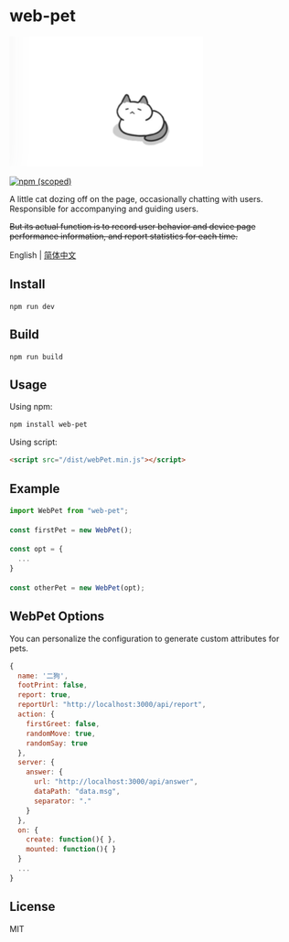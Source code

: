 # web-pet

![](./githubImage/webPet.png)

[![npm (scoped)](https://img.shields.io/npm/v/web-pet.svg)](https://www.npmjs.com/package/web-pet)

A little cat dozing off on the page, occasionally chatting with users. Responsible for accompanying and guiding users.

~~But its actual function is to record user behavior and device page performance information, and report statistics for each time.~~

English | [简体中文](./README.md)

## Install
```
npm run dev
```

## Build
```
npm run build
```

## Usage

Using npm:

```bash
npm install web-pet
```

Using script:

```html
<script src="/dist/webPet.min.js"></script>
```
## Example

```js
import WebPet from "web-pet";

const firstPet = new WebPet();

const opt = {
  ...
}

const otherPet = new WebPet(opt);
```

## WebPet Options
You can personalize the configuration to generate custom attributes for pets.
```js
{
  name: '二狗',
  footPrint: false,
  report: true,
  reportUrl: "http://localhost:3000/api/report",
  action: {
    firstGreet: false,
    randomMove: true,
    randomSay: true
  },
  server: {
    answer: {
      url: "http://localhost:3000/api/answer",
      dataPath: "data.msg",
      separator: "."
    }
  },
  on: {
    create: function(){ },
    mounted: function(){ }
  }
  ...
}
```

## License

MIT
